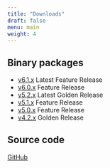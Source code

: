 ```yaml
---
title: "Downloads"
draft: false
menu: main
weight: 4
---
```


## Binary packages

- [v6.1.x](https://www.dcache.org/old/downloads/1.9/index.shtml#server-6.1)
    Latest Feature Release
- [v6.0.x](https://www.dcache.org/old/downloads/1.9/index.shtml#server-6.0)
    Feature Release
- [v5.2.x](https://www.dcache.org/old/downloads/1.9/index.shtml#server-5.2)
    Latest Golden Release
- [v5.1.x](https://www.dcache.org/old/downloads/1.9/index.shtml#server-5.1)
    Feature Release
- [v5.0.x](https://www.dcache.org/old/downloads/1.9/index.shtml#server-5.0)
    Feature Release
- [v4.2.x](https://www.dcache.org/old/downloads/1.9/index.shtml#server-4.2)
    Golden Release

## Source code

[GitHub](https://github.com/dCache)
